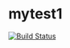 # mytest1
[![Build Status](https://travis-ci.org/pjkober/mytest1.svg?branch=master)](https://travis-ci.org/pjkober/mytest1)
